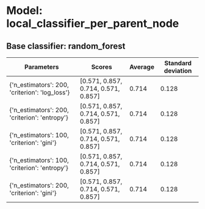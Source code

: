 # Model: local_classifier_per_parent_node
## Base classifier: random_forest
|Parameters|Scores|Average|Standard deviation|
|----------|------|-------|------------------|
|{'n_estimators': 200, 'criterion': 'log_loss'}|[0.571, 0.857, 0.714, 0.571, 0.857]|0.714|0.128|
|{'n_estimators': 200, 'criterion': 'entropy'}|[0.571, 0.857, 0.714, 0.571, 0.857]|0.714|0.128|
|{'n_estimators': 100, 'criterion': 'gini'}|[0.571, 0.857, 0.714, 0.571, 0.857]|0.714|0.128|
|{'n_estimators': 100, 'criterion': 'entropy'}|[0.571, 0.857, 0.714, 0.571, 0.857]|0.714|0.128|
|{'n_estimators': 200, 'criterion': 'gini'}|[0.571, 0.857, 0.714, 0.571, 0.857]|0.714|0.128|
